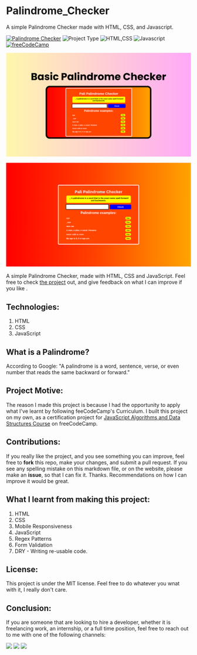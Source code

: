 # Palindrome_Checker
A simple Palindrome Checker made with HTML, CSS, and Javascript. 

[![Palindrome Checker](https://img.shields.io/badge/Palindrome_Checker-purple)](https://palindrome-checker-wheat.vercel.app/)
![Project Type](https://img.shields.io/badge/Project_Type:_Palindrome_Checker-orange)
![HTML,CSS](https://img.shields.io/badge/HTML-CSS-blue)
![Javascript](https://img.shields.io/badge/Javascript-blue)
[![freeCodeCamp](https://img.shields.io/badge/freeCodeCamp-JavaScript_Algorithms_and_Data_Structures-red)](https://freecodecamp.com/learn)

![screenshot1](./assets/screenshot1.png)

![image](./assets/screenshot2.png)

A simple Palindrome Checker, made with HTML, CSS and JavaScript. Feel free to check <a href="https://palindrome-checker-wheat.vercel.app/" target="_blank">the project</a> out, and give feedback on what I can improve if you like .

## Technologies:
1. HTML
2. CSS
3. JavaScript

## What is a Palindrome?
According to Google: "A palindrome is a word, sentence, verse, or even number that reads the same backward or forward."

## Project Motive:
The reason I made this project is because I had the opportunity to apply what I've learnt by following feeCodeCamp's Curriculum. I built this project on my own, as a certification project for <a href="https://www.freecodecamp.org/learn/javascript-algorithms-and-data-structures-v8/" target="_blank">JavaScript Algorithms and Data Structures Course</a> on freeCodeCamp.

## Contributions:
If you really like the project, and you see something you can improve, feel free to **fork** this repo, make your changes, and submit a pull request. If you see any spelling mistake on this markdown file, or on the website, please make an **issue**, so that I can fix it. Thanks. Recommendations on how I can improve it would be great.

## What I learnt from making this project:
1. HTML
2. CSS
3. Mobile Responsiveness
4. JavaScript
5. Regex Patterns
6. Form Validation
7. DRY - Writing re-usable code.

## License:
This project is under the MIT license. Feel free to do whatever you wnat with it, I really don't care.

## Conclusion:
If you are someone that are looking to hire a developer, whether it is freelancing work, an internship, or a full time position, feel free to reach out to me with one of the following channels: 
<div>
  <a href="mailto: business@williamferns.com?subject=Hello%20Ileri,%20From%20Github"><img src="https://img.shields.io/badge/gmail-%23D14836.svg?&style=for-the-badge&logo=gmail&logoColor=white" /></a>
  <a target="_blank"href="https://www.linkedin.com/in/william-ferns-12670a2b6/"><img src="https://img.shields.io/badge/linkedin-%230077B5.svg?&style=for-the-badge&logo=linkedin&logoColor=white" /></a>
  <a target="_blank"href="https://twitter.com/willfernsdev"><img src="https://img.shields.io/badge/twitter-%231DA1F2.svg?&style=for-the-badge&logo=twitter&logoColor=white" /></a>&nbsp;&nbsp;&nbsp;
</div>

